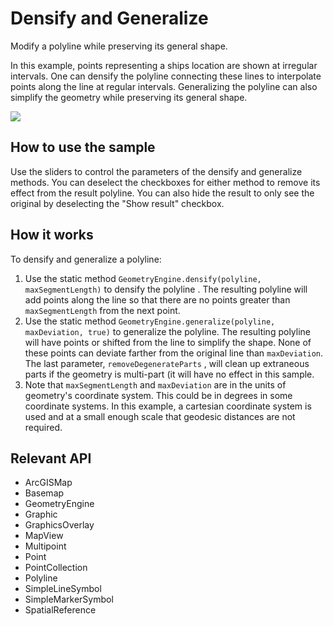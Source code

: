 <h1>Densify and Generalize</h1>

<p>Modify a polyline while preserving its general shape.</p>

<p>In this example, points representing a ships 
location are shown at irregular intervals. One can densify the polyline connecting these lines to interpolate points 
along the line at regular intervals. Generalizing the polyline can also simplify the geometry while preserving its 
general shape.</p>

<p><img src="DensifyAndGeneralize.gif"/></p>

<h2>How to use the sample</h2>

<p>Use the sliders to control the parameters of the densify and generalize methods. You can deselect the checkboxes 
for either method to remove its effect from the result polyline. You can also hide the result to only see the 
original by deselecting the "Show result" checkbox.</p>

<h2>How it works</h2>

<p>To densify and generalize a polyline:</p>

<ol>
    <li>Use the static method <code>GeometryEngine.densify(polyline, maxSegmentLength)</code> to densify the polyline
    . The resulting polyline will add points along the line so that there are no points greater than <code>maxSegmentLength</code> from the next point.</li>
    <li>Use the static method <code>GeometryEngine.generalize(polyline, maxDeviation, true)</code> to generalize the 
    polyline. The resulting polyline will have points or shifted from the line to simplify the shape. None of these points can 
    deviate farther from the original line than <code>maxDeviation</code>. The last parameter, 
    <code>removeDegenerateParts</code> , will clean up extraneous parts if the geometry is multi-part (it will have 
    no effect in this sample.</li>
    <li>Note that <code>maxSegmentLength</code> and <code>maxDeviation</code> are in the units of geometry's 
    coordinate system. This could be in degrees in some coordinate systems. In this example, a cartesian coordinate 
    system is used and at a small enough scale that geodesic distances are not required.</li>
</ol>

<h2>Relevant API</h2>

<ul>
   <li>ArcGISMap</li>
   <li>Basemap</li>
   <li>GeometryEngine</li>
   <li>Graphic</li>
   <li>GraphicsOverlay</li>
   <li>MapView</li>
   <li>Multipoint</li>
   <li>Point</li>
   <li>PointCollection</li>
   <li>Polyline</li>
   <li>SimpleLineSymbol</li>
   <li>SimpleMarkerSymbol</li>
   <li>SpatialReference</li>
</ul>
